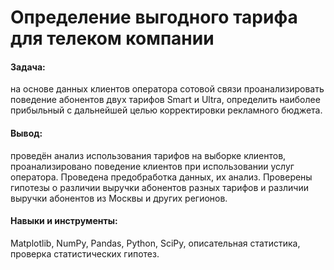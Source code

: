 # Определение выгодного тарифа для телеком компании

#### Задача: 
на основе данных клиентов оператора сотовой связи проанализировать поведение абонентов двух тарифов Smart и Ultra, определить наиболее прибыльный с дальнейшей целью корректировки рекламного бюджета. 

#### Вывод: 
проведён анализ использования тарифов на выборке клиентов, проанализировано поведение клиентов при использовании услуг оператора. Проведена предобработка данных, их анализ. Проверены гипотезы о различии выручки абонентов разных тарифов и различии выручки абонентов из Москвы и других регионов.

#### Навыки и инструменты: 
Matplotlib, NumPy, Pandas, Python, SciPy, описательная статистика, проверка статистических гипотез.
